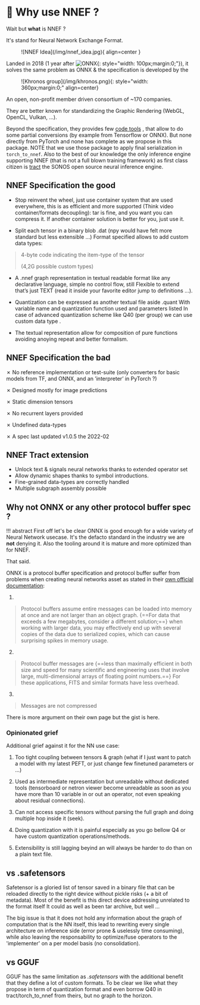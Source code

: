# :jigsaw: Why use NNEF ?

Wait but **what** is NNEF ?

It's stand for Neural Network Exchange Format.

<figure markdown="span">
    ![NNEF Idea](/img/nnef_idea.jpg){ align=center }
</figure>

Landed in 2018 (1 year after ![ONNX](/img/onnx.png){: style="width: 100px;margin:0;"}), it solves the same problem as ONNX & the specification is developed by the

<figure markdown="span">
    ![Khronos group](/img/khronos.png){: style="width: 360px;margin:0;" align=center}
</figure>

An open, non-profit member driven consortium of ~170 companies.

They are better known for standardizing the Graphic Rendering
(WebGL, OpenCL, Vulkan, …).

Beyond the specification, they provides few [code tools](https://github.com/KhronosGroup/NNEF-Tools)
, that allow to do some partial conversions (by example from Tensorflow or ONNX).
But none directly from PyTorch and none has complete as we propose in this
package. NOTE that we use those package to apply final serialization in `torch_to_nnef`.
Also to the best of our knowledge the only inference engine supporting NNEF (that is not a full blown training framework) as first class citizen is [tract](github.com/sonos/tract) the SONOS open source neural inference engine.

## NNEF Specification the good

- Stop reinvent the wheel, just use container system that are used everywhere, this is as efficient and more supported (Think video container/formats decoupling):
tar is fine, and you want you can compress it.
If another container solution is better for you, just use it.

- Split each tensor in a binary blob .dat
    (npy would have felt more standard but less extensible …)
    Format specified allows to add custom data types:

> 4-byte code indicating the item-type of the tensor
>
> (4,2G possible custom types)

- A .nnef graph representation in textual readable format
like  any declarative language, simple no control flow, still
Flexible to extend that’s just TEXT (read it inside your favorite editor jump to definitions ...).

- Quantization can be expressed as another textual file aside .quant
With variable name and quantization function used and parameters listed
In case of advanced quantization scheme like Q40 (per group) we can use custom data type
.

- The textual representation allow for composition of pure functions avoiding anoying
repeat and better formalism.

## NNEF Specification the bad

✗   No reference implementation or test-suite
 (only converters for basic models from TF, and ONNX, and an ’interpreter’ in PyTorch ?)

✗   Designed mostly for image predictions

✗  Static dimension tensors

✗  No recurrent layers provided

✗  Undefined data-types

✗  A spec last updated v1.0.5 the 2022-02

## NNEF Tract extension

- Unlock text & signals neural networks thanks to extended operator set
- Allow dynamic shapes thanks to symbol introductions.
- Fine-grained data-types are correctly handled
- Multiple subgraph assembly possible

## Why not ONNX or any other protocol buffer spec ?

!!! abstract
    First off let's be clear ONNX is good enough for a wide variety
    of Neural Network usecase.
    It's the defacto standard in the industry we are **not** denying it.
    Also the tooling around it is mature and more optimized than for NNEF.

That said.

ONNX is a protocol buffer specification and protocol buffer suffer from problems when creating neural networks asset as stated in their [own official documentation](https://protobuf.dev/overview/):

1.

> Protocol buffers  assume entire messages can be loaded into memory at once and are not larger than an object graph. {==For data that exceeds a few megabytes, consider a different solution;==} when working with larger data, you may effectively end up with several copies of the data due to serialized copies, which can cause surprising spikes in memory usage.

2.

> Protocol buffer messages are {==less than maximally efficient in both size and speed for many scientific and engineering uses that involve large, multi-dimensional arrays of floating point numbers.==} For these applications, FITS and similar formats have less overhead.

3.

> Messages are not compressed

There is more argument on their own page but the gist is here.

### Opinionated grief

Additional grief against it for the NN use case:

1. Too tight coupling between tensors & graph
    (what if I just want to patch a model with my latest PEFT, or just change few finetuned parameters or ...)

2. Used as intermediate representation but unreadable without dedicated tools
(tensorboard or netron viewer become unreadable as soon as you have more than 10 variable in or out an operator, not even speaking about residual connections).

3. Can not access specific tensors without parsing the full graph and doing multiple hop inside it (seek).

4. Doing quantization with it is painful especially as you go bellow Q4 or have custom
quantization operations/methods.

5. Extensibility is still lagging beyind an will always be harder to do than on a plain text file.

## vs .safetensors

Safetensor is a gloried list of tensor saved in a binary file that can be reloaded directly to the right device without pickle risks (+ a bit of metadata).
Most of the benefit is this direct device addressing unrelated to the format itself
It could as well as been tar archive, but well ...

The big issue is that it does not hold any information about the graph of computation that is the NN itself,
this lead to rewriting every single architecture on inference side (error prone & uselessly time consuming),
while also leaving the responsability to optimize/fuse operators to the 'implementer' on a per model basis (no consolidation).

## vs GGUF

GGUF has the same limitation as *.safetensors* with the additional benefit that they define a lot of custom formats.
To be clear we like what they propose in term of quantization format and even borrow Q40 in tract/torch_to_nnef from theirs,
but no graph to the horizon.
